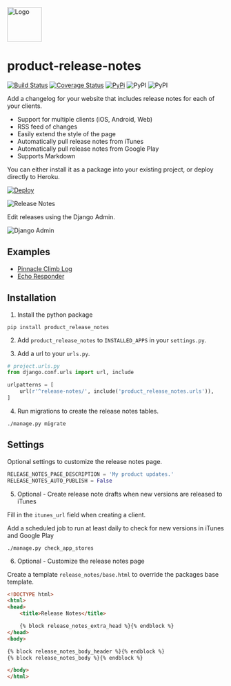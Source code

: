 <img width="80" src="docs/logo.svg" alt="Logo">

# product-release-notes

[![Build Status](https://travis-ci.org/nickromano/product-release-notes.svg?branch=master)](https://travis-ci.org/nickromano/product-release-notes)
[![Coverage Status](https://coveralls.io/repos/github/nickromano/product-release-notes/badge.svg?branch=master)](https://coveralls.io/github/nickromano/product-release-notes?branch=master)
[![PyPi](https://img.shields.io/pypi/v/product_release_notes.svg)](https://pypi.python.org/pypi/product-release-notes)
![PyPI](https://img.shields.io/pypi/pyversions/product_release_notes.svg)
![PyPI](https://img.shields.io/pypi/l/product_release_notes.svg)

Add a changelog for your website that includes release notes for each of your clients.

* Support for multiple clients (iOS, Android, Web)
* RSS feed of changes
* Easily extend the style of the page
* Automatically pull release notes from iTunes
* Automatically pull release notes from Google Play
* Supports Markdown

You can either install it as a package into your existing project, or deploy directly to Heroku.

[![Deploy](https://www.herokucdn.com/deploy/button.svg)](https://heroku.com/deploy)

![Release Notes](docs/release-notes.png)

Edit releases using the Django Admin.

![Django Admin](docs/release-notes-editor.png)

## Examples

* [Pinnacle Climb Log](https://pinnacleclimb.com/release-notes/)
* [Echo Responder](https://echoresponder.com/release-notes/)

## Installation

1) Install the python package

```
pip install product_release_notes
```

2) Add `product_release_notes` to `INSTALLED_APPS` in your `settings.py`.

3) Add a url to your `urls.py`.

```python
# project.urls.py
from django.conf.urls import url, include

urlpatterns = [
    url(r'^release-notes/', include('product_release_notes.urls')),
]
```

4) Run migrations to create the release notes tables.

```
./manage.py migrate
```

## Settings

Optional settings to customize the release notes page.

```python
RELEASE_NOTES_PAGE_DESCRIPTION = 'My product updates.'
RELEASE_NOTES_AUTO_PUBLISH = False
```

5) Optional - Create release note drafts when new versions are released to iTunes

Fill in the `itunes_url` field when creating a client.

Add a scheduled job to run at least daily to check for new versions in iTunes and Google Play

```
./manage.py check_app_stores
```

6) Optional - Customize the release notes page

Create a template `release_notes/base.html` to override the packages base template.

```html
<!DOCTYPE html>
<html>
<head>
	<title>Release Notes</title>

	{% block release_notes_extra_head %}{% endblock %}
</head>
<body>

{% block release_notes_body_header %}{% endblock %}
{% block release_notes_body %}{% endblock %}

</body>
</html>
```
